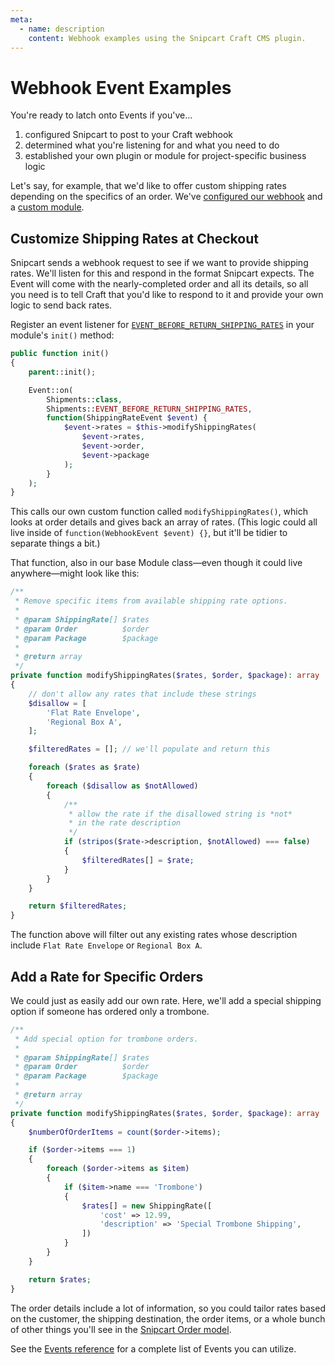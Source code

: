 ```yaml
---
meta:
  - name: description
    content: Webhook examples using the Snipcart Craft CMS plugin.
---
```


# Webhook Event Examples

You're ready to latch onto Events if you've...

1. configured Snipcart to post to your Craft webhook
2. determined what you're listening for and what you need to do
3. established your own plugin or module for project-specific business logic

Let's say, for example, that we'd like to offer custom shipping rates depending on the specifics of an order. We've [configured our webhook](/webhooks/setup.md) and a [custom module](/examples/module.md).

## Customize Shipping Rates at Checkout

Snipcart sends a webhook request to see if we want to provide shipping rates. We'll listen for this and respond in the format Snipcart expects. The Event will come with the nearly-completed order and all its details, so all you need is to tell Craft that you'd like to respond to it and provide your own logic to send back rates.

Register an event listener for [`EVENT_BEFORE_RETURN_SHIPPING_RATES`](/dev/events.md#shipping-rate-response) in your module's `init()` method:

```php
public function init()
{
    parent::init();

    Event::on(
        Shipments::class,
        Shipments::EVENT_BEFORE_RETURN_SHIPPING_RATES,
        function(ShippingRateEvent $event) {
            $event->rates = $this->modifyShippingRates(
                $event->rates,
                $event->order,
                $event->package
            );
        }
    );
}
```

This calls our own custom function called `modifyShippingRates()`, which looks at order details and gives back an array of rates. (This logic could all live inside of `function(WebhookEvent $event) {}`, but it'll be tidier to separate things a bit.)

That function, also in our base Module class—even though it could live anywhere—might look like this:

```php
/**
 * Remove specific items from available shipping rate options.
 *
 * @param ShippingRate[] $rates
 * @param Order          $order
 * @param Package        $package
 *
 * @return array
 */
private function modifyShippingRates($rates, $order, $package): array
{
    // don't allow any rates that include these strings
    $disallow = [
        'Flat Rate Envelope',
        'Regional Box A',
    ];

    $filteredRates = []; // we'll populate and return this

    foreach ($rates as $rate)
    {
        foreach ($disallow as $notAllowed)
        {
            /**
             * allow the rate if the disallowed string is *not* 
             * in the rate description
             */
            if (stripos($rate->description, $notAllowed) === false)
            {
                $filteredRates[] = $rate;
            }
        }
    }

    return $filteredRates;
}
```

The function above will filter out any existing rates whose description include `Flat Rate Envelope` or `Regional Box A`.

## Add a Rate for Specific Orders

We could just as easily add our own rate. Here, we'll add a special shipping option if someone has ordered only a trombone.

```php
/**
 * Add special option for trombone orders.
 *
 * @param ShippingRate[] $rates
 * @param Order          $order
 * @param Package        $package
 *
 * @return array
 */
private function modifyShippingRates($rates, $order, $package): array
{
    $numberOfOrderItems = count($order->items);

    if ($order->items === 1)
    {
        foreach ($order->items as $item)
        {
            if ($item->name === 'Trombone') 
            {
                $rates[] = new ShippingRate([
                    'cost' => 12.99,
                    'description' => 'Special Trombone Shipping',
                ])
            }
        }
    }

    return $rates;
}
```

The order details include a lot of information, so you could tailor rates based on the customer, the shipping destination, the order items, or a whole bunch of other things you'll see in the [Snipcart Order model](/dev/models.md#order).

See the [Events reference](/dev/events.md) for a complete list of Events you can utilize.
